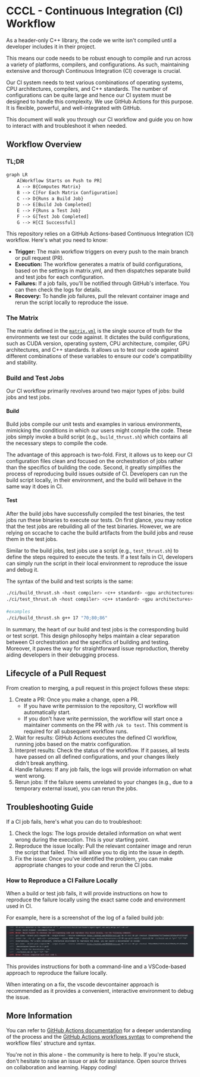 # CCCL - Continuous Integration (CI) Workflow 
As a header-only C++ library, the code we write isn't compiled until a developer includes it in their project. 

This means our code needs to be robust enough to compile and run across a variety of platforms, compilers, and configurations. 
As such, maintaining extensive and thorough Continuous Integration (CI) coverage is crucial. 

Our CI system needs to test various combinations of operating systems, CPU architectures, compilers, and C++ standards. 
The number of configurations can be quite large and hence our CI system must be designed to handle this complexity. 
We use GitHub Actions for this purpose. It is flexible, powerful, and well-integrated with GitHub.

This document will walk you through our CI workflow and guide you on how to interact with and troubleshoot it when needed.

## Workflow Overview

### TL;DR

```mermaid
graph LR
    A[Workflow Starts on Push to PR]
    A --> B{Computes Matrix}
    B --> C[For Each Matrix Configuration]
    C --> D{Runs a Build Job}
    D --> E[Build Job Completed]
    E --> F{Runs a Test Job}
    F --> G[Test Job Completed]
    G --> H[CI Successful]
```

This repository relies on a GitHub Actions-based Continuous Integration (CI) workflow. Here's what you need to know:

- **Trigger:** The main workflow triggers on every push to the main branch or pull request (PR).
- **Execution:** The workflow generates a matrix of build configurations, based on the settings in matrix.yml, and then dispatches separate build and test jobs for each configuration. 
- **Failures:** If a job fails, you'll be notified through GitHub's interface. You can then check the logs for details.
- **Recovery:** To handle job failures, pull the relevant container image and rerun the script locally to reproduce the issue.

### The Matrix

The matrix defined in the [`matrix.yml`](ci/matrix.yaml) is the single source of truth for the environments we test our code against.
It dictates the build configurations, such as CUDA version, operating system, CPU architecture, compiler, GPU architectures, and C++ standards. 
It allows us to test our code against different combinations of these variables to ensure our code's compatibility and stability. 

### Build and Test Jobs
Our CI workflow primarily revolves around two major types of jobs: build jobs and test jobs. 

#### Build
Build jobs compile our unit tests and examples in various environments, mimicking the conditions in which our users might compile the code. 
These jobs simply invoke a build script (e.g., `build_thrust.sh`) which contains all the necessary steps to compile the code.

The advantage of this approach is two-fold. 
First, it allows us to keep our CI configuration files clean and focused on the orchestration of jobs rather than the specifics of building the code. 
Second, it greatly simplifies the process of reproducing build issues outside of CI. 
Developers can run the build script locally, in their environment, and the build will behave in the same way it does in CI.

#### Test
After the build jobs have successfully compiled the test binaries, the test jobs run these binaries to execute our tests. 
On first glance, you may notice that the test jobs are rebuilding all of the test binaries. 
However, we are relying on sccache to cache the build artifacts from the build jobs and reuse them in the test jobs.

Similar to the build jobs, test jobs use a script (e.g., `test_thrust.sh`) to define the steps required to execute the tests.
If a test fails in CI, developers can simply run the script in their local environment to reproduce the issue and debug it.

The syntax of the build and test scripts is the same:
```bash
./ci/build_thrust.sh <host compiler> <c++ standard> <gpu architectures>
./ci/test_thrust.sh <host compiler> <c++ standard> <gpu architectures>

#examples
./ci/build_thrust.sh g++ 17 "70;80;86"
```

In summary, the heart of our build and test jobs is the corresponding build or test script. 
This design philosophy helps maintain a clear separation between CI orchestration and the specifics of building and testing. 
Moreover, it paves the way for straightforward issue reproduction, thereby aiding developers in their debugging process.

## Lifecycle of a Pull Request

From creation to merging, a pull request in this project follows these steps:

1. Create a PR: Once you make a change, open a PR. 
    - If you have write permission to the repository, CI workflow will automatically start.
    - If you don't have write permission, the workflow will start once a maintainer comments on the PR with `/ok to test`. This comment is required for all subsequent workflow runs.
2. Wait for results: GitHub Actions executes the defined CI workflow, running jobs based on the matrix configuration.
3. Interpret results: Check the status of the workflow. If it passes, all tests have passed on all defined configurations, and your changes likely didn't break anything. 
4. Handle failures: If any job fails, the logs will provide information on what went wrong. 
5. Rerun jobs: If the failure seems unrelated to your changes (e.g., due to a temporary external issue), you can rerun the jobs.

## Troubleshooting Guide

If a CI job fails, here's what you can do to troubleshoot:

1. Check the logs: The logs provide detailed information on what went wrong during the execution. This is your starting point.
2. Reproduce the issue locally: Pull the relevant container image and rerun the script that failed. This will allow you to dig into the issue in depth.
3. Fix the issue: Once you've identified the problem, you can make appropriate changes to your code and rerun the CI jobs.

### How to Reproduce a CI Failure Locally

When a build or test job fails, it will provide instructions on how to reproduce the failure locally using the exact same code and environment used in CI.

For example, here is a screenshot of the log of a failed build job:

![Build Job Failure](docs/images/repro_instructions.png)

This provides instructions for both a command-line and a VSCode-based approach to reproduce the failure locally.

When interating on a fix, the vscode devcontainer approach is recommended as it provides a convenient, interactive environment to debug the issue.

## More Information

You can refer to [GitHub Actions documentation](https://docs.github.com/en/actions) for a deeper understanding of the process and the [GitHub Actions workflows syntax](https://docs.github.com/en/actions/reference/workflow-syntax-for-github-actions) to comprehend the workflow files' structure and syntax.

You're not in this alone - the community is here to help. If you're stuck, don't hesitate to raise an issue or ask for assistance. Open source thrives on collaboration and learning. Happy coding!

